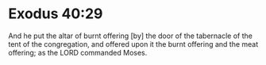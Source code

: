 # Exodus 40:29

And he put the altar of burnt offering [by] the door of the tabernacle of the tent of the congregation, and offered upon it the burnt offering and the meat offering; as the LORD commanded Moses.